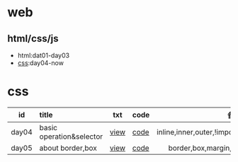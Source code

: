 # web
## html/css/js
- html:dat01-day03
- [css](#css):day04-now

# css
|id|title|txt|code|备注|
| :--: | :------ | :--------: | :---------- | :--: |
|day04|basic operation&selector|[view](https://github.com/Noctise/web/blob/master/doc/Day04.txt)|[code](https://github.com/Noctise/web/tree/master/from_ftp/Day04)|inline,inner,outer,!important,selector,overfolow|
|day05|about border,box|[view](https://github.com/Noctise/web/blob/master/doc/Day05.txt)|[code](https://github.com/Noctise/web/tree/master/from_ftp/Day05)|border,box,margin,padding,background|